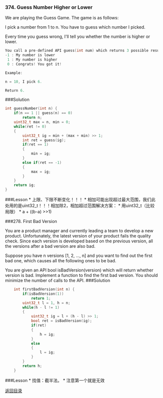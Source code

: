 ### 374. Guess Number Higher or Lower
We are playing the Guess Game. The game is as follows:

I pick a number from 1 to n. You have to guess which number I picked.

Every time you guess wrong, I'll tell you whether the number is higher or lower.
```C
You call a pre-defined API guess(int num) which returns 3 possible results (-1, 1, or 0):
-1 : My number is lower
 1 : My number is higher
 0 : Congrats! You got it!

Example:

n = 10, I pick 6.

Return 6.
```
###Solution
```C++
int guessNumber(int n) {
    if(n == 1 || guess(n) == 0) 
        return n;
    uint32_t max = n, min = 0;
    while(ret != 0)
    {
        uint32_t ig = min + (max + min) >> 1;
        int ret = guess(ig);
        if(ret == 1)
        {
            min = ig;
        }
        else if(ret == -1)
        {
            max = ig;
        }
    }
    return ig;
}
```
###Lesson
* 
上限、下限不断变化！！！
* 
相加可能出现超过最大范围，我们此处用的是uint32_t！！！相加除2，相加超过范围解决方案：
    * 
用uint32_t（比较局限）
    * 
a + ((b-a) >>1)

###278. First Bad Version

You are a product manager and currently leading a team to develop a new product. Unfortunately, the latest version of your product fails the quality check. Since each version is developed based on the previous version, all the versions after a bad version are also bad.

Suppose you have n versions [1, 2, ..., n] and you want to find out the first bad one, which causes all the following ones to be bad.

You are given an API bool isBadVersion(version) which will return whether version is bad. Implement a function to find the first bad version. You should minimize the number of calls to the API. 
###Solution
```C++
    int firstBadVersion(int n) {
        if(isBadVersion(1))
            return 1;
        uint32_t l = 1, h = n;
        while(h - l != 1)
        {
            uint32_t ig = l + (h - l) >> 1;
            bool ret = isBadVersion(ig);
            if(ret)
            {
                h = ig;
            }
            else
            {
                l = ig;
            }
        }
        return h;
    }
```
###Lesson
* 
找值：截半法。
* 
注意第一个就是无效

[返回目录](README.md)